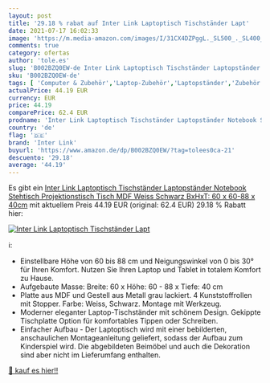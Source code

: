 ```yaml
---
layout: post
title: '29.18 % rabat auf Inter Link Laptoptisch Tischständer Lapt'
date: 2021-07-17 16:02:33
image: 'https://m.media-amazon.com/images/I/31CX4DZPggL._SL500_._SL400_.jpg'
comments: true
category: ofertas
author: 'tole.es'
slug: 'B002BZQ0EW-de Inter Link Laptoptisch Tischständer Laptopständer Notebook...'
sku: 'B002BZQ0EW-de'
tags: [ 'Computer & Zubehör','Laptop-Zubehör','Laptopständer','Zubehör','inter link', ]
actualPrice: 44.19 EUR
currency: EUR
price: 44.19
comparePrice: 62.4 EUR
prodname: 'Inter Link Laptoptisch Tischständer Laptopständer Notebook Stehtisch Projektionstisch Tisch MDF Weiss Schwarz BxHxT: 60 x 60-88 x 40cm'
country: 'de'
flag: '🇩🇪'
brand: 'Inter Link'
buyurl: 'https://www.amazon.de/dp/B002BZQ0EW/?tag=tolees0ca-21'
descuento: '29.18'
average: '44.19'
---
```


Es gibt ein [Inter Link Laptoptisch Tischständer Laptopständer Notebook Stehtisch Projektionstisch Tisch MDF Weiss Schwarz BxHxT: 60 x 60-88 x 40cm](https://www.amazon.de/dp/B002BZQ0EW/?tag=tolees0ca-21) mit aktuellem Preis 44.19 EUR (original: 62.4 EUR) 29.18 % Rabatt hier:

[![Inter Link Laptoptisch Tischständer Lapt](https://m.media-amazon.com/images/I/31CX4DZPggL._SL500_._SL400_.jpg)](https://www.amazon.de/dp/B002BZQ0EW/?tag=tolees0ca-21)

ℹ️:

- Einstellbare Höhe von 60 bis 88 cm und Neigungswinkel von 0 bis 30° für Ihren Komfort. Nutzen Sie Ihren Laptop und Tablet in totalem Komfort zu Hause.
- Aufgebaute Masse: Breite: 60 x Höhe: 60 - 88 x Tiefe: 40 cm
- Platte aus MDF und Gestell aus Metall grau lackiert. 4 Kunststoffrollen mit Stopper. Farbe: Weiss, Schwarz. Montage mit Werkzeug.
- Moderner eleganter Laptop-Tischständer mit schönem Design. Gekippte Tischplatte Option für komfortables Tippen oder Schreiben.
- Einfacher Aufbau - Der Laptoptisch wird mit einer bebilderten, anschaulichen Montageanleitung geliefert, sodass der Aufbau zum Kinderspiel wird. Die abgebildeten Beimöbel und auch die Dekoration sind aber nicht im Lieferumfang enthalten.

[🛒 kauf es hier!!](https://www.amazon.de/dp/B002BZQ0EW/?tag=tolees0ca-21)
